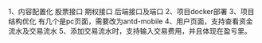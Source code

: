1、内容配置化
    股票接口
    期权接口
    后端接口及端口
2、项目docker部署
3、项目结构优化 
    有几个是pc页面，需要改为antd-mobile
4、用户页面，支持查看资金流水及交易流水
5、添加交易流水时，支持输入交易费用，并且体现在盈亏里。
